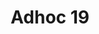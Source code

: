 ---
layout: posts_by_category
categories: adhoc-19
title: Adhoc 19
permalink: /category/adhoc-19
---